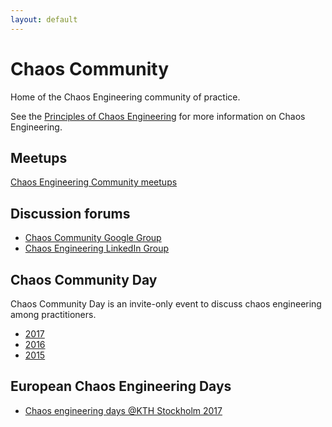 ```yaml
---
layout: default
---
```


# Chaos Community

Home of the Chaos Engineering community of practice.

See the [Principles of Chaos Engineering][poc] for more information on Chaos
Engineering.

## Meetups

[Chaos Engineering Community meetups](https://www.meetup.com/pro/chaos)

## Discussion forums

* [Chaos Community Google Group](https://groups.google.com/forum/#!forum/chaos-community)
* [Chaos Engineering LinkedIn Group](https://www.linkedin.com/groups/7057761)

## Chaos Community Day

Chaos Community Day is an invite-only event to discuss chaos engineering among
practitioners.

 * [2017][ccd-2017]
 * [2016][ccd-2016]
 * [2015][ccd-2015]

## European Chaos Engineering Days

* [Chaos engineering days @KTH Stockholm 2017](https://www.chaos.conf.kth.se/)


[poc]: http://principlesofchaos.org
[ccd-2017]: https://chaoscommunityday2017.splashthat.com
[ccd-2016]: 2016.html
[ccd-2015]: 2015.html

